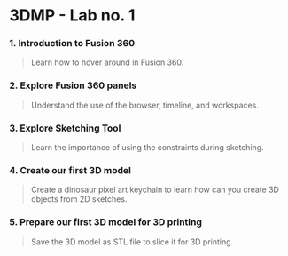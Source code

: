 # 3DMP - Lab no. 1

### 1. Introduction to Fusion 360
> Learn how to hover around in Fusion 360.
### 2. Explore Fusion 360 panels
> Understand the use of the browser, timeline, and workspaces.
### 3. Explore Sketching Tool
> Learn the importance of using the constraints during sketching.
### 4. Create our first 3D model
> Create a dinosaur pixel art keychain to learn how can you create 3D objects from 2D sketches.
### 5. Prepare our first 3D model for 3D printing
> Save the 3D model as STL file to slice it for 3D printing.

